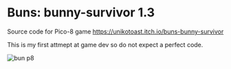 # Buns: bunny-survivor 1.3

Source code for Pico-8 game https://unikotoast.itch.io/buns-bunny-survivor

This is my first attmept at game dev so do not expect a perfect code.


![bun p8](https://user-images.githubusercontent.com/106836544/172668446-9989dc74-bde0-4623-8e53-b1cd294da873.png)
